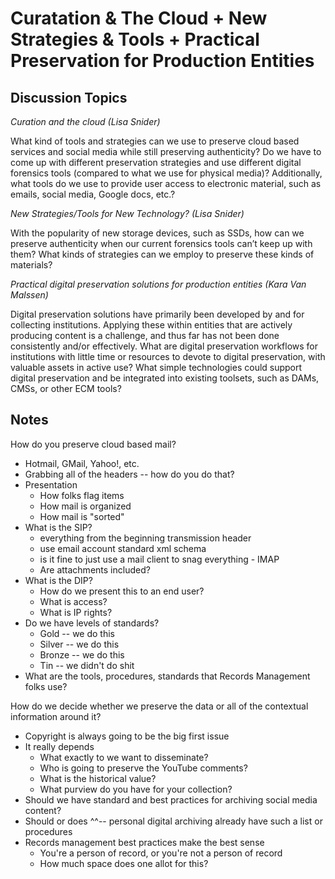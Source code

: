 Curatation & The Cloud + New Strategies & Tools + Practical Preservation for Production Entities
===

Discussion Topics
---

*Curation and the cloud (Lisa Snider)* 

What kind of tools and strategies can we use to preserve cloud based services and social media while still preserving authenticity? Do we have to come up with different preservation strategies and use different digital forensics tools (compared to what we use for physical media)? Additionally, what tools do we use to provide user access to electronic material, such as emails, social media, Google docs, etc.?

*New Strategies/Tools for New Technology? (Lisa Snider)*

With the popularity of new storage devices, such as SSDs, how can we preserve authenticity when our current forensics tools can’t keep up with them? What kinds of strategies can we employ to preserve these kinds of materials?

*Practical digital preservation solutions for production entities (Kara Van Malssen)* 

Digital preservation solutions have primarily been developed by and for collecting institutions. Applying these within entities that are actively producing content is a challenge, and thus far has not been done consistently and/or effectively. What are digital preservation workflows for institutions with little time or resources to devote to digital preservation, with valuable assets in active use? What simple technologies could support digital preservation and be integrated into existing toolsets, such as DAMs, CMSs, or other ECM tools?

Notes
---

How do you preserve cloud based mail?

  * Hotmail, GMail, Yahoo!, etc.
  * Grabbing all of the headers -- how do you do that?
  * Presentation
    * How folks flag items
    * How mail is organized
    * How mail is "sorted"
  * What is the SIP?
    * everything from the beginning transmission header
    * use email account standard xml schema
    * is it fine to just use a mail client to snag everything - IMAP
    * Are attachments included?
  * What is the DIP?
    * How do we present this to an end user?
    * What is access?
    * What is IP rights?
  * Do we have levels of standards?
    * Gold -- we do this
    * Silver -- we do this
    * Bronze -- we do this
    * Tin -- we didn't do shit
  * What are the tools, procedures, standards that Records Management folks use?

How do we decide whether we preserve the data or all of the contextual information around it?

  * Copyright is always going to be the big first issue
  * It really depends
    * What exactly to we want to disseminate?
    * Who is going to preserve the YouTube comments?
    * What is the historical value?
    * What purview do you have for your collection?
  * Should we have standard and best practices for archiving social media content?
  * Should or does ^^-- personal digital archiving already have such a list or procedures
  * Records management best practices make the best sense
    * You're a person of record, or you're not a person of record
    * How much space does one allot for this?

